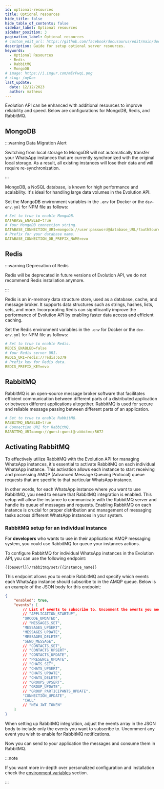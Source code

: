 ```yaml
---
id: optional-resources
title: Optional resources
hide_title: false
hide_table_of_contents: false
sidebar_label: Optional resources
sidebar_position: 3
pagination_label: Optional resources
# custom_edit_url: https://github.com/facebook/docusaurus/edit/main/docs/api-doc-markdown.md
description: Guide for setup optional server resources.
keywords:
  - Optional Resources
  - Redis
  - RabbitMQ
  - MongoDB
# image: https://i.imgur.com/mErPwqL.png
# slug: /myDoc
last_update:
  date: 12/12/2023
  author: matheus
---
```


Evolution API can be enhanced with additional resources to improve reliability and speed. Below are configurations for MongoDB, Redis, and RabbitMQ.

## MongoDB

:::warning Data Migration Alert

Switching from local storage to MongoDB will not automatically transfer your WhatsApp instances that are currently synchronized with the original local storage. As a result, all existing instances will lose their data and will require re-synchronization.

:::

MongoDB, a NoSQL database, is known for high performance and scalability. It's ideal for handling large data volumes in the Evolution API.

Set the MongoDB environment variables in the `.env` for Docker or the `dev-env.yml` for NPM file as follows:

```yaml title=".env or dev-env.yml" showLineNumbers
# Set to true to enable MongoDB.
DATABASE_ENABLED=true
# Your MongoDB connection string.
DATABASE_CONNECTION_URI=mongodb://user:password@database_URL/?authSource=admin&readPreference=primary&ssl=false&directConnection=true
# Prefix for your database name.
DATABASE_CONNECTION_DB_PREFIX_NAME=evo
```

## Redis

:::warning Deprecation of Redis

Redis will be deprecated in future versions of Evolution API, we do not recommend Redis installation anymore.

:::

Redis is an in-memory data structure store, used as a database, cache, and message broker. It supports data structures such as strings, hashes, lists, sets, and more. Incorporating Redis can significantly improve the performance of Evolution API by enabling faster data access and efficient caching.

Set the Redis environment variables in the `.env` for Docker or the `dev-env.yml` for NPM file as follows:

```yaml title=".env or dev-env.yml" showLineNumbers
# Set to true to enable Redis.
REDIS_ENABLED=false
# Your Redis server URI.
REDIS_URI=redis://redis:6379
# Prefix key for Redis data.
REDIS_PREFIX_KEY=evo
```

## RabbitMQ

RabbitMQ is an open-source message broker software that facilitates efficient communication between different parts of a distributed application or between different applications altogether. RabbitMQ is used for secure and reliable message passing between different parts of an application.

```yaml title=".env or dev-env.yml" showLineNumbers
# Set to true to enable RabbitMQ.
RABBITMQ_ENABLED=true
# Connection URI for RabbitMQ.
RABBITMQ_URI=amqp://guest:guest@rabbitmq:5672
```

## Activating RabbitMQ

To effectively utilize RabbitMQ with the Evolution API for managing WhatsApp instances, it's essential to activate RabbitMQ on each individual WhatsApp instance. This activation allows each instance to start receiving and processing AMQP (Advanced Message Queuing Protocol) queue requests that are specific to that particular WhatsApp instance.

In other words, for each WhatsApp instance where you want to use RabbitMQ, you need to ensure that RabbitMQ integration is enabled. This setup will allow the instance to communicate with the RabbitMQ server and handle its queue of messages and requests. Enabling RabbitMQ on each instance is crucial for proper distribution and management of messaging tasks across different WhatsApp instances in your system.

### RabbitMQ setup for an individual instance

For **developers** who wants to use in their applications AMQP messaging system, you could use RabbitMQ for queue your instances actions.

To configure RabbitMQ for individual WhatsApp instances in the Evolution API, you can use the following endpoint:

```plaintext title="POST"
{{baseUrl}}/rabbitmq/set/{{instance_name}}
```

This endpoint allows you to enable RabbitMQ and specify which events each WhatsApp instance should subscribe to in the AMQP queue. Below is an example of the JSON body for this endpoint:

```json title="body" showLineNumbers
{
    "enabled": true,
    "events": [
        // List of events to subscribe to. Uncomment the events you need.
        // "APPLICATION_STARTUP",
        "QRCODE_UPDATED",
        // "MESSAGES_SET",
        "MESSAGES_UPSERT",
        "MESSAGES_UPDATE",
        "MESSAGES_DELETE",
        "SEND_MESSAGE",
        // "CONTACTS_SET",
        // "CONTACTS_UPSERT",
        // "CONTACTS_UPDATE",
        // "PRESENCE_UPDATE",
        // "CHATS_SET",
        // "CHATS_UPSERT",
        // "CHATS_UPDATE",
        // "CHATS_DELETE",
        // "GROUPS_UPSERT",
        // "GROUP_UPDATE",
        // "GROUP_PARTICIPANTS_UPDATE",
        "CONNECTION_UPDATE",
        "CALL"
        // "NEW_JWT_TOKEN"
    ]    
}
```

When setting up RabbitMQ integration, adjust the events array in the JSON body to include only the events you want to subscribe to. Uncomment any event you wish to enable for RabbitMQ notifications.

Now you can send to your application the messages and consume them in RabbitMQ.

:::note

If you want more in-depth over personalized configuration and installation check the [environment variables](/docs/01-Get%20Started/Environment%20Variables.md) section.

:::
